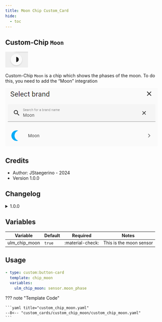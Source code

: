 ```yaml
---
title: Moon Chip Custom_Card
hide:
  - toc
---
```

<!-- markdownlint-disable MD046 -->

## Custom-Chip `Moon`

![example-image](../../docs/assets/img/custom_chip_moon/custom_chip_moon.png)

Custom-Chip `Moon` is a chip which shows the phases of the moon. To do this, you need to add the “Moon” integration

![add-integration](../../docs/assets/img/custom_chip_moon/custom_chip_moon_integration.png)

## Credits

- Author: JStaegerino - 2024
- Version 1.0.0

## Changelog

<details>
<summary>1.0.0</summary>
Initial release
</details>

## Variables

| Variable      | Default| Required         | Notes                   |
|---------------|--------|------------------|-------------------------|
| ulm_chip_moon | `true` | :material-check: | This is the moon sensor |

## Usage

```yaml
- type: custom:button-card
  template: chip_moon
  variables:
    ulm_chip_moon: sensor.moon_phase
```

??? note "Template Code"

    ```yaml title="custom_chip_moon.yaml"
    --8<-- "custom_cards/custom_chip_moon/custom_chip_moon.yaml"
    ```
